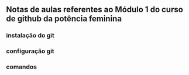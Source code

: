 ## Notas de aulas referentes ao Módulo 1 do curso de github da potência feminina


### instalação do git

### configuração git

### comandos